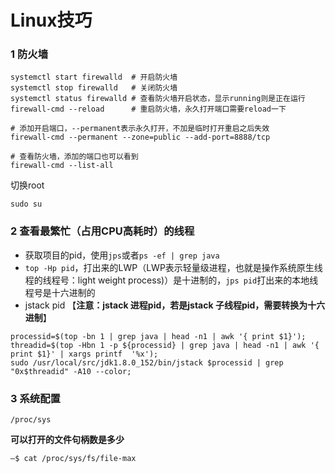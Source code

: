 # Linux技巧

### 1 防火墙

```
systemctl start firewalld  # 开启防火墙
systemctl stop firewalld   # 关闭防火墙
systemctl status firewalld # 查看防火墙开启状态，显示running则是正在运行
firewall-cmd --reload      # 重启防火墙，永久打开端口需要reload一下

# 添加开启端口，--permanent表示永久打开，不加是临时打开重启之后失效
firewall-cmd --permanent --zone=public --add-port=8888/tcp

# 查看防火墙，添加的端口也可以看到
firewall-cmd --list-all
```

切换root

```
sudo su
```



### 2 查看最繁忙（占用CPU高耗时）的线程

- 获取项目的pid，使用`jps`或者`ps -ef | grep java`
- `top -Hp pid`，打出来的LWP（LWP表示轻量级进程，也就是操作系统原生线程的线程号：light weight process)）是十进制的，`jps pid`打出来的本地线程号是十六进制的
- jstack pid 【**注意：jstack 进程pid，若是jstack 子线程pid，需要转换为十六进制**】

```
processid=$(top -bn 1 | grep java | head -n1 | awk '{ print $1}');
threadid=$(top -Hbn 1 -p ${processid} | grep java | head -n1 | awk '{ print $1}' | xargs printf  '%x');
sudo /usr/local/src/jdk1.8.0_152/bin/jstack $processid | grep "0x$threadid" -A10 --color;
```



### 3 系统配置

```
/proc/sys
```

**可以打开的文件句柄数是多少**

```
–$ cat /proc/sys/fs/file-max
```